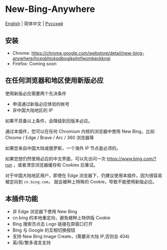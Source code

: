 # New-Bing-Anywhere

[English](README.md) | 简体中文 | [Русский](README.ru.md)


## 安装

* Chrome: <https://chrome.google.com/webstore/detail/new-bing-anywhere/hceobhjokpdbogjkplmfjeomkeckkngi>
* Firefox: Coming soon

## 在任何浏览器和地区使用新版必应

使用新版必应需要两个先决条件

* 申请通过新版必应体验的帐号
* 非中国大陆地区的 IP

如果不具备以上条件，会降级到旧版本必应。

通过本插件，您可以在任何 Chromium 内核的浏览器中使用 New Bing，比如 Chrome / Edge / Brave / Arc / 360 浏览器等

如果您来自中国大陆或俄罗斯，一个海外 IP 节点是必须的。

如果您想仍然使用必应的中文界面，可以先访问一次 <https://www.bing.com/?run> ，或者清空浏览器缓存和 Cookies 后重试。

对于中国大陆地区用户，即使在 Edge 浏览器下，仍建议使用本插件，因为很容易被定向到 `cn.bing.com`， 就会被种上特殊的 Cookie，导致不能使用新版必应。

## 本插件功能

* 非 Edge 浏览器下使用 New Bing
* cn.bing 的本地重定向，避免被种上特供版 Cookie
* Bing 搜索页点击 Logo 链接在原窗口打开
* Bing 与 Google 的互相切换按钮
* 支持 New Bing Image Create，(需要非大陆 IP,否则会 404)
* 英/简/繁多语言支持